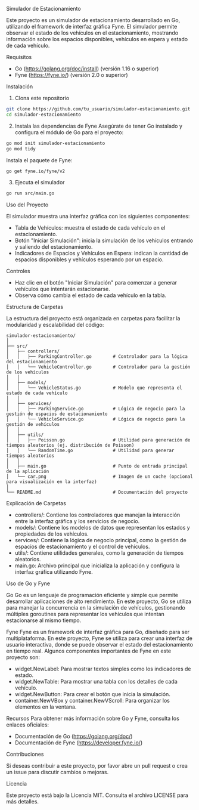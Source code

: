 Simulador de Estacionamiento

Este proyecto es un simulador de estacionamiento desarrollado en Go, utilizando el framework de interfaz gráfica Fyne. El simulador permite observar el estado de los vehículos en el estacionamiento, mostrando información sobre los espacios disponibles, vehículos en espera y estado de cada vehículo.

Requisitos

- Go (https://golang.org/doc/install) (versión 1.16 o superior)
- Fyne (https://fyne.io/) (versión 2.0 o superior)

Instalación

1. Clona este repositorio
```bash
git clone https://github.com/tu_usuario/simulador-estacionamiento.git
cd simulador-estacionamiento
```

2. Instala las dependencias de Fyne
Asegúrate de tener Go instalado y configura el módulo de Go para el proyecto:
```bash
go mod init simulador-estacionamiento
go mod tidy
```

Instala el paquete de Fyne:
```bash
go get fyne.io/fyne/v2
```

3. Ejecuta el simulador
```bash
go run src/main.go
```

Uso del Proyecto

El simulador muestra una interfaz gráfica con los siguientes componentes:
- Tabla de Vehículos: muestra el estado de cada vehículo en el estacionamiento.
- Botón "Iniciar Simulación": inicia la simulación de los vehículos entrando y saliendo del estacionamiento.
- Indicadores de Espacios y Vehículos en Espera: indican la cantidad de espacios disponibles y vehículos esperando por un espacio.

Controles
- Haz clic en el botón "Iniciar Simulación" para comenzar a generar vehículos que intentarán estacionarse.
- Observa cómo cambia el estado de cada vehículo en la tabla.

Estructura de Carpetas

La estructura del proyecto está organizada en carpetas para facilitar la modularidad y escalabilidad del código:

```plaintext
simulador-estacionamiento/
│
├── src/
│   ├── controllers/
│   │   ├── ParkingController.go        # Controlador para la lógica del estacionamiento
│   │   └── VehicleController.go        # Controlador para la gestión de los vehículos
│   │
│   ├── models/
│   │   └── VehicleStatus.go            # Modelo que representa el estado de cada vehículo
│   │
│   ├── services/
│   │   ├── ParkingService.go           # Lógica de negocio para la gestión de espacios de estacionamiento
│   │   └── VehicleService.go           # Lógica de negocio para la gestión de vehículos
│   │
│   ├── utils/
│   │   ├── Poisson.go                  # Utilidad para generación de tiempos aleatorios (ej. distribución de Poisson)
│   │   └── RandomTime.go               # Utilidad para generar tiempos aleatorios
│   │
│   ├── main.go                         # Punto de entrada principal de la aplicación
│   └── car.png                         # Imagen de un coche (opcional para visualización en la interfaz)
│
└── README.md                           # Documentación del proyecto
```

Explicación de Carpetas

- controllers/: Contiene los controladores que manejan la interacción entre la interfaz gráfica y los servicios de negocio.
- models/: Contiene los modelos de datos que representan los estados y propiedades de los vehículos.
- services/: Contiene la lógica de negocio principal, como la gestión de espacios de estacionamiento y el control de vehículos.
- utils/: Contiene utilidades generales, como la generación de tiempos aleatorios.
- main.go: Archivo principal que inicializa la aplicación y configura la interfaz gráfica utilizando Fyne.

Uso de Go y Fyne

Go
Go es un lenguaje de programación eficiente y simple que permite desarrollar aplicaciones de alto rendimiento. En este proyecto, Go se utiliza para manejar la concurrencia en la simulación de vehículos, gestionando múltiples goroutines para representar los vehículos que intentan estacionarse al mismo tiempo.

Fyne
Fyne es un framework de interfaz gráfica para Go, diseñado para ser multiplataforma. En este proyecto, Fyne se utiliza para crear una interfaz de usuario interactiva, donde se puede observar el estado del estacionamiento en tiempo real. Algunos componentes importantes de Fyne en este proyecto son:

- widget.NewLabel: Para mostrar textos simples como los indicadores de estado.
- widget.NewTable: Para mostrar una tabla con los detalles de cada vehículo.
- widget.NewButton: Para crear el botón que inicia la simulación.
- container.NewVBox y container.NewVScroll: Para organizar los elementos en la ventana.

Recursos
Para obtener más información sobre Go y Fyne, consulta los enlaces oficiales:
- Documentación de Go (https://golang.org/doc/)
- Documentación de Fyne (https://developer.fyne.io/)

Contribuciones

Si deseas contribuir a este proyecto, por favor abre un pull request o crea un issue para discutir cambios o mejoras.

Licencia

Este proyecto está bajo la Licencia MIT. Consulta el archivo LICENSE para más detalles.
